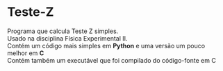 # Teste-Z
Programa que calcula Teste Z simples.  
Usado na disciplina Física Experimental II.  
Contém um código mais simples em **Python** e uma versão um pouco melhor em **C**  
Contém também um executável que foi compilado do código-fonte em C
